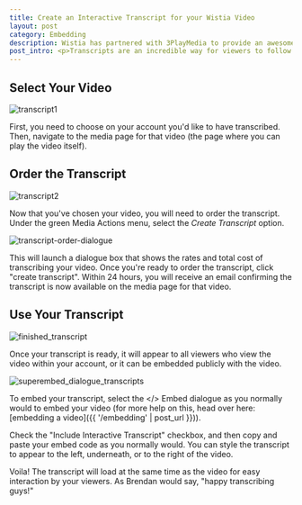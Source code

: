 ```yaml
---
title: Create an Interactive Transcript for your Wistia Video
layout: post
category: Embedding
description: Wistia has partnered with 3PlayMedia to provide an awesome feature, transcripts. These transcripts, which are linked to the videos word for word, provide your viewers with an incredible and easy way to follow along with the content of your video.
post_intro: <p>Transcripts are an incredible way for viewers to follow the content of your video.  Our transcripts are also linked word by word to your video, so your viewers can jump ahead (or rewind) by simply clicking on a specific word in the transcript.  The transcripts can also be indexed as part of your video sitemap, which makes the transcript extremely powerful for SEO purposes.  See more about our transcript product on the <a href="http://wistia.com/product/transcripts">transcripts tour page</a>.</p><p>So how do you go about creating a transcript?  This quick tutorial will show you the way.</p>
---
```


## Select Your Video

<div class="post_image float_right"><img src="http://embed.wistia.com/deliveries/f17582f66e21c0860aa1552a636bfe8389446a17.png" alt="transcript1" /></div>

First, you need to choose on your account you'd like to have transcribed.  Then, navigate to the media page for that video (the page where you can play the video itself).

## Order the Transcript

<div class="post_image float_right"><img src="http://embed.wistia.com/deliveries/81600753f46400d191411d432a4492eb2b2faab4.png" alt="transcript2" /></div>

Now that you've chosen your video, you will need to order the transcript.  Under the green <span class="action_menu">Media Actions</span> menu, select the *Create Transcript* option.

<div class="post_image center"><img src="http://embed.wistia.com/deliveries/79deebb2595f9633ab723065a8a40d36b131bfc4.png" alt="transcript-order-dialogue" /></div>

This will launch a dialogue box that shows the rates and total cost of transcribing your video.  Once you're ready to order the transcript, click "create transcript".  Within 24 hours, you will receive an email confirming the transcript is now available on the media page for that video.

## Use Your Transcript

<div class="post_image center"><img src="http://embed.wistia.com/deliveries/4a44059b2df81e62d49b98153f04f19aaaf04254.png" alt="finished_transcript" /></div>

Once your transcript is ready, it will appear to all viewers who view the video within your account, or it can be embedded publicly with the video.

<div class="post_image float_right"><img src="http://embed.wistia.com/deliveries/7c0e0ad7a43e609209c4f313355782670d1a09f3.png" alt="superembed_dialogue_transcripts" /></div>

To embed your transcript, select the &lt;/&gt; Embed dialogue as you normally would to embed your video (for more help on this, head over here: [embedding a video]({{ '/embedding' | post_url }})).

Check the "Include Interactive Transcript" checkbox, and then copy and paste your embed code as you normally would.  You can style the transcript to appear to the left, underneath, or to the right of the video.

Voila! The transcript will load at the same time as the video for easy interaction by your viewers. As Brendan would say, "happy transcribing guys!"

